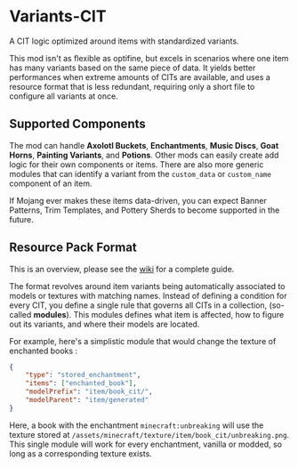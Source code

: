 # Variants-CIT
A CIT logic optimized around items with standardized variants.

This mod isn't as flexible as optifine, but excels in scenarios where one item has many variants based on the same piece of data. It yields better performances when extreme amounts of CITs are available, and uses a resource format that is less redundant, requiring only a short file to configure all variants at once.

## Supported Components
The mod can handle **Axolotl Buckets**, **Enchantments**, **Music Discs**, **Goat Horns**, **Painting Variants**, and **Potions**. Other mods can easily create add logic for their own components or items.
There are also more generic modules that can identify a variant from the `custom_data` or `custom_name` component of an item. 

If Mojang ever makes these items data-driven, you can expect Banner Patterns, Trim Templates, and Pottery Sherds to become supported in the future. 

## Resource Pack Format
This is an overview, please see the [wiki](https://github.com/Estecka/mc-Variants-CIT/wiki) for a complete guide.

The format revolves around item variants being automatically associated to models or textures with matching names.
Instead of defining a condition for every CIT, you define a single rule that governs all CITs in a collection, (so-called **modules**). This modules defines what item is affected, how to figure out its variants, and where their models are located.

For example, here's a simplistic module that would change the texture of enchanted books :
```json
{
	"type": "stored_enchantment",
	"items": ["enchanted_book"],
	"modelPrefix": "item/book_cit/",
	"modelParent": "item/generated"
}
```
Here, a book with the enchantment `minecraft:unbreaking` will use the texture stored at `/assets/minecraft/texture/item/book_cit/unbreaking.png`. This single module will work for every enchantment, vanilla or modded, so long as a corresponding texture exists.
